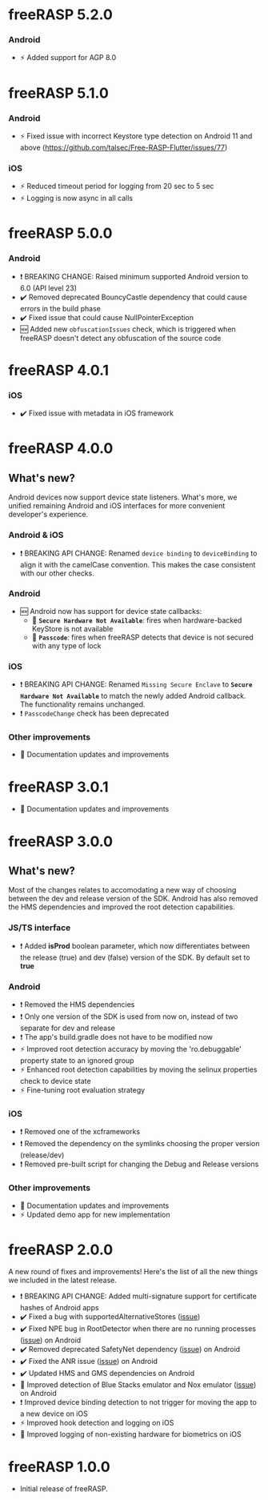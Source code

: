 # freeRASP 5.2.0

### Android

-   ⚡ Added support for AGP 8.0

# freeRASP 5.1.0

### Android

-   ⚡ Fixed issue with incorrect Keystore type detection on Android 11 and above (https://github.com/talsec/Free-RASP-Flutter/issues/77)

### iOS

-   ⚡ Reduced timeout period for logging from 20 sec to 5 sec
-   ⚡ Logging is now async in all calls

# freeRASP 5.0.0

### Android

-   ❗ BREAKING CHANGE: Raised minimum supported Android version to 6.0 (API level 23)
-   ✔️ Removed deprecated BouncyCastle dependency that could cause errors in the build phase
-   ✔️ Fixed issue that could cause NullPointerException
-   🆕 Added new `obfuscationIssues` check, which is triggered when freeRASP doesn't detect any obfuscation of the source code

# freeRASP 4.0.1

### iOS

-   ✔️ Fixed issue with metadata in iOS framework

# freeRASP 4.0.0

## What's new?

Android devices now support device state listeners. What's more, we unified remaining Android and iOS interfaces for more convenient developer's experience.

### Android & iOS

-   ❗ BREAKING API CHANGE: Renamed `device binding` to `deviceBinding` to align it with the camelCase convention. This makes the case consistent with our other checks.

### Android

-   🆕 Android now has support for device state callbacks:
    -   📲 **`Secure Hardware Not Available`**: fires when hardware-backed KeyStore is not available
    -   📲 **`Passcode`**: fires when freeRASP detects that device is not secured with any type of lock

### iOS

-   ❗ BREAKING API CHANGE: Renamed `Missing Secure Enclave` to **`Secure Hardware Not Available`** to match the newly added Android callback. The functionality remains unchanged.
-   ❗️ `PasscodeChange` check has been deprecated

### Other improvements

-   📄 Documentation updates and improvements

# freeRASP 3.0.1

-   📄 Documentation updates and improvements

# freeRASP 3.0.0

## What's new?

Most of the changes relates to accomodating a new way of choosing between the dev and release version of the SDK. Android has also removed the HMS dependencies and improved the root detection capabilities.

### JS/TS interface

-   ❗ Added **isProd** boolean parameter, which now differentiates between the release (true) and dev (false) version of the SDK. By default set to **true**

### Android

-   ❗ Removed the HMS dependencies
-   ❗ Only one version of the SDK is used from now on, instead of two separate for dev and release
-   ❗ The app's build.gradle does not have to be modified now
-   ⚡ Improved root detection accuracy by moving the 'ro.debuggable' property state to an ignored group
-   ⚡ Enhanced root detection capabilities by moving the selinux properties check to device state
-   ⚡ Fine-tuning root evaluation strategy

### iOS

-   ❗ Removed one of the xcframeworks
-   ❗ Removed the dependency on the symlinks choosing the proper version (release/dev)
-   ❗️ Removed pre-built script for changing the Debug and Release versions

### Other improvements

-   📄 Documentation updates and improvements
-   ⚡ Updated demo app for new implementation

# freeRASP 2.0.0

A new round of fixes and improvements! Here's the list of all the new things we included in the latest release.

-   ❗ BREAKING API CHANGE: Added multi-signature support for certificate hashes of Android apps
-   ✔️ Fixed a bug with supportedAlternativeStores ([issue](https://github.com/talsec/Free-RASP-Cordova/issues/3))
-   ✔️ Fixed NPE bug in RootDetector when there are no running processes ([issue](https://github.com/talsec/Free-RASP-Flutter/issues/40)) on Android
-   ✔️ Removed deprecated SafetyNet dependency ([issue](https://github.com/talsec/Free-RASP-Flutter/issues/28)) on Android
-   ✔️ Fixed the ANR issue ([issue](https://github.com/talsec/Free-RASP-Flutter/issues/32)) on Android
-   ✔️ Updated HMS and GMS dependencies on Android
-   🔎 Improved detection of Blue Stacks emulator and Nox emulator ([issue](https://github.com/talsec/Free-RASP-Android/issues/6)) on Android
-   ❗ Improved device binding detection to not trigger for moving the app to a new device on iOS
-   ⚡ Improved hook detection and logging on iOS
-   🔎 Improved logging of non-existing hardware for biometrics on iOS

# freeRASP 1.0.0

-   Initial release of freeRASP.
